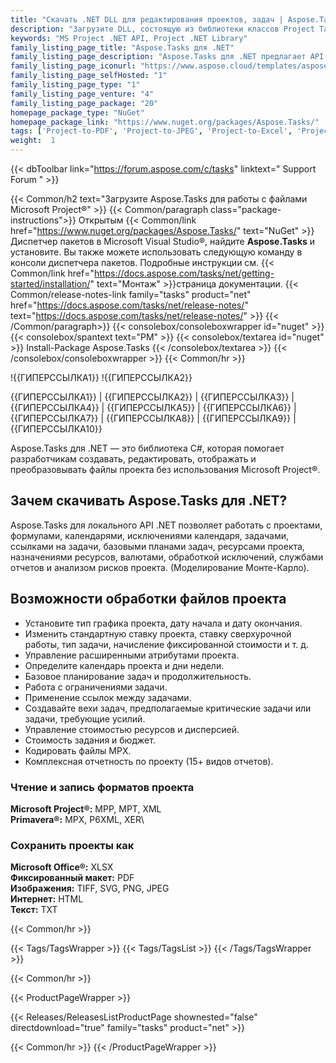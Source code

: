 ```yaml
---
title: "Скачать .NET DLL для редактирования проектов, задач | Aspose.Tasks API"
description: "Загрузите DLL, состоящую из библиотеки классов Project Task Management C# для создания, редактирования и преобразования файлов MS Project® и Primavera® через локальный API .NET."
keywords: "MS Project .NET API, Project .NET Library"
family_listing_page_title: "Aspose.Tasks для .NET"
family_listing_page_description: "Aspose.Tasks для .NET предлагает API-интерфейсы управления проектами, которые позволяют приложениям .NET не только читать документы Microsoft Project® и управлять ими, но и создавать документы Microsoft Project® в форматах MPP и XML — и все это без использования Microsoft Project®. Как и все API-интерфейсы форматов файлов Aspose, Aspose.Tasks для .NET хорошо работает со всеми типами приложений .NET, включая WinForms и Web Form."
family_listing_page_iconurl: "https://www.aspose.cloud/templates/aspose/App_Themes/V3/images/tasks/272x272/aspose_tasks-for-net-min.png"
family_listing_page_selfHosted: "1"
family_listing_page_type: "1"
family_listing_page_venture: "4"
family_listing_page_package: "20"
homepage_package_type: "NuGet"
homepage_package_link: "https://www.nuget.org/packages/Aspose.Tasks/"
tags: ['Project-to-PDF', 'Project-to-JPEG', 'Project-to-Excel', 'Project-to-SVG', 'Project-to-Text', 'Project-to-Format24BPPRGB', 'Project-to-TIFF', 'MPP-to-PDF', 'MPP-to-JPEG', 'MPP-to-XML', 'MPP-to-XLSX', 'MPP-to-CSV', 'MPP-to-SVG', 'MPP-to-HTML', 'MPP-to-TIFF']
weight:  1
---
```


{{< dbToolbar link="https://forum.aspose.com/c/tasks" linktext=" Support Forum " >}}

{{< Common/h2 text="Загрузите Aspose.Tasks для работы с файлами Microsoft Project®"  >}}
{{< Common/paragraph class="package-instructions">}}
Открытым
{{< Common/link href="https://www.nuget.org/packages/Aspose.Tasks/" text="NuGet"  >}}Диспетчер пакетов в Microsoft Visual Studio®, найдите <b>Aspose.Tasks</b> и установите. Вы также можете использовать следующую команду в консоли диспетчера пакетов. Подробные инструкции см.
{{< Common/link href="https://docs.aspose.com/tasks/net/getting-started/installation/" text="Монтаж"  >}}страница документации.
{{< Common/release-notes-link family="tasks" product="net" href="https://docs.aspose.com/tasks/net/release-notes/" text="https://docs.aspose.com/tasks/net/release-notes/"  >}}
{{< /Common/paragraph>}}
{{< consolebox/consoleboxwrapper id="nuget" >}}
       {{< consolebox/spantext text="PM" >}}
       {{< consolebox/textarea id="nuget" >}} Install-Package Aspose.Tasks {{< /consolebox/textarea >}}
{{< /consolebox/consoleboxwrapper >}}
{{< Common/hr >}}

!{{ГИПЕРССЫЛКА1}} !{{ГИПЕРССЫЛКА2}}

{{ГИПЕРССЫЛКА1}} | {{ГИПЕРССЫЛКА2}} | {{ГИПЕРССЫЛКА3}} | {{ГИПЕРССЫЛКА4}} | {{ГИПЕРССЫЛКА5}} | {{ГИПЕРССЫЛКА6}} | {{ГИПЕРССЫЛКА7}} | {{ГИПЕРССЫЛКА8}} | {{ГИПЕРССЫЛКА9}} | {{ГИПЕРССЫЛКА10}}

Aspose.Tasks для .NET — это библиотека C#, которая помогает разработчикам создавать, редактировать, отображать и преобразовывать файлы проекта без использования Microsoft Project®.

## Зачем скачивать Aspose.Tasks для .NET?

Aspose.Tasks для локального API .NET позволяет работать с проектами, формулами, календарями, исключениями календаря, задачами, ссылками на задачи, базовыми планами задач, ресурсами проекта, назначениями ресурсов, валютами, обработкой исключений, службами отчетов и анализом рисков проекта. (Моделирование Монте-Карло).

## Возможности обработки файлов проекта

- Установите тип графика проекта, дату начала и дату окончания.
- Изменить стандартную ставку проекта, ставку сверхурочной работы, тип задачи, начисление фиксированной стоимости и т. д.
- Управление расширенными атрибутами проекта.
- Определите календарь проекта и дни недели.
- Базовое планирование задач и продолжительность.
- Работа с ограничениями задачи.
- Применение ссылок между задачами.
- Создавайте вехи задач, предполагаемые критические задачи или задачи, требующие усилий.
- Управление стоимостью ресурсов и дисперсией.
- Стоимость задания и бюджет.
- Кодировать файлы MPX.
- Комплексная отчетность по проекту (15+ видов отчетов).

### Чтение и запись форматов проекта

**Microsoft Project®:** MPP, MPT, XML\
**Primavera®:** MPX, P6XML, XER\

### Сохранить проекты как

**Microsoft Office®:** XLSX\
**Фиксированный макет:** PDF\
**Изображения:** TIFF, SVG, PNG, JPEG\
**Интернет:** HTML\
**Текст:** TXT

{{< Common/hr >}}

{{< Tags/TagsWrapper >}}
 {{< Tags/TagsList >}}
{{< /Tags/TagsWrapper >}}

{{< Common/hr >}}

{{< ProductPageWrapper >}}
<!-- ReleasesListProductPage-->
   {{< Releases/ReleasesListProductPage shownested="false"  directdownload="true" family="tasks" product="net" >}}
<!-- /ReleasesListProductPage-->
{{< Common/hr >}}
{{< /ProductPageWrapper >}}


